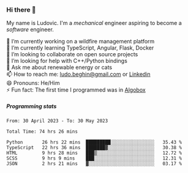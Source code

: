 ### Hi there 👋

My name is Ludovic. I'm a *mechanical* engineer aspiring to become a *software* engineer.

 🔭 I’m currently working on a wildfire management platform<br/>
 🌱 I’m currently learning TypeScript, Angular, Flask, Docker<br/>
 👯 I’m looking to collaborate on open source projects<br/>
 🤔 I’m looking for help with C++/Python bindings<br/>
 💬 Ask me about renewable energy or cats<br/>
 📫 How to reach me: ludo.beghin@gmail.com or [Linkedin](https://www.linkedin.com/in/ludovic-beghin/)<br/>
 😄 Pronouns: He/Him<br/>
 ⚡ Fun fact: The first time I programmed was in [Algobox](https://fr.wikipedia.org/wiki/Algobox)<br/>

##### Programming stats
<!--START_SECTION:waka-->

```text
From: 30 April 2023 - To: 30 May 2023

Total Time: 74 hrs 26 mins

Python       26 hrs 22 mins  █████████░░░░░░░░░░░░░░░░   35.43 %
TypeScript   22 hrs 36 mins  ███████▓░░░░░░░░░░░░░░░░░   30.38 %
HTML         9 hrs 28 mins   ███▒░░░░░░░░░░░░░░░░░░░░░   12.72 %
SCSS         9 hrs 9 mins    ███░░░░░░░░░░░░░░░░░░░░░░   12.31 %
JSON         2 hrs 21 mins   ▓░░░░░░░░░░░░░░░░░░░░░░░░   03.17 %
```

<!--END_SECTION:waka-->
